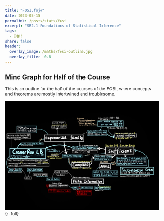 ```yaml
---
title: "FOSI.fojo"
date: 2023-05-15
permalink: /posts/stats/fosi
excerpt: "SB2.1 Foundations of Statistical Inference"
tags:
  - 🏦卷！
share: false
header:
  overlay_image: /maths/fosi-outline.jpg
  overlay_filter: 0.8
---
```


## Mind Graph for Half of the Course 
This is an outline for the half of the courses of the FOSI, where concepts and theorems are mostly intertwined and troublesome.

![](/images/maths/fosi-outline.jpg)
{: .full}